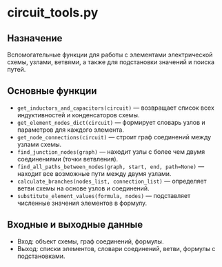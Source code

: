 # circuit_tools.py

## Назначение

Вспомогательные функции для работы с элементами электрической схемы, узлами, ветвями, а также для подстановки значений и поиска путей.

## Основные функции

- `get_inductors_and_capacitors(circuit)` — возвращает список всех индуктивностей и конденсаторов схемы.
- `get_element_nodes_dict(circuit)` — формирует словарь узлов и параметров для каждого элемента.
- `get_node_connections(circuit)` — строит граф соединений между узлами схемы.
- `find_junction_nodes(graph)` — находит узлы с более чем двумя соединениями (точки ветвления).
- `find_all_paths_between_nodes(graph, start, end, path=None)` — находит все возможные пути между двумя узлами.
- `calculate_branches(nodes_list, connection_list)` — определяет ветви схемы на основе узлов и соединений.
- `substitute_element_values(formula, nodes)` — подставляет численные значения элементов в формулу.

## Входные и выходные данные

- Вход: объект схемы, граф соединений, формулы.
- Выход: списки элементов, словари соединений, ветви, формулы с подстановками.

